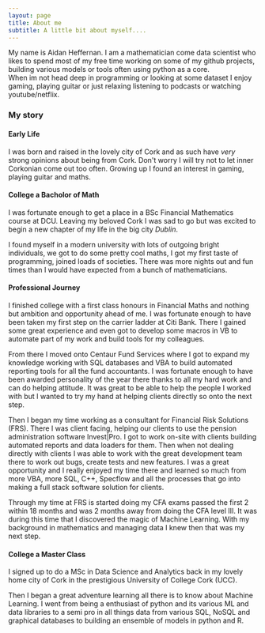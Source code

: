 ```yaml
---
layout: page
title: About me
subtitle: A little bit about myself....
---
```


My name is Aidan Heffernan. I am a mathematician come data scientist who likes to spend most of my free time working on some of my github projects, building various models or tools often using python as a core.  
When im not head deep in programming or looking at some dataset I enjoy gaming, playing guitar or just relaxing listening to podcasts or watching youtube/netflix.

### My story
#### Early Life
I was born and raised in the lovely city of Cork and as such have _very_ strong opinions about being from Cork. Don't worry I will try not to let inner Corkonian come out too often. Growing up I found an interest in gaming, playing guitar and maths. 

#### College a Bacholor of Math
I was fortunate enough to get a place in a BSc Financial Mathematics course at DCU. Leaving my beloved Cork I was sad to go but was excited to begin a new chapter of my life in the big city _Dublin_.

 I found myself in a modern university with lots of outgoing bright individuals, we got to do some pretty cool maths, I got my first taste of programming, joined loads of societies. There was more nights out and fun times than I would have expected from a bunch of mathematicians.

#### Professional Journey
I finished college with a first class honours in Financial Maths and nothing but ambition and opportunity ahead of me. I was fortunate enough to have been taken my first step on the carrier ladder at Citi Bank. 
There I gained some great experience and even got to develop some macros in VB to automate part of my work and build tools for my colleagues.

From there I moved onto Centaur Fund Services where I got to expand my knowledge working with SQL databases and VBA to build automated reporting tools for all the fund accountants. I was fortunate enough to have been awarded personality of the year there thanks to all my hard work and can do helping attitude. 
It was great to be able to help the people I worked with but I wanted to try my hand at helping clients directly so onto the next step.

Then I began my time working as a consultant for Financial Risk Solutions (FRS). 
There I was client facing, helping our clients to use the pension administration software Invest|Pro. 
I got to work on-site with clients building automated reports and data loaders for them. Then when not dealing directly with clients I was able to work with the great development team there to work out bugs, create tests and new features. 
I was a great opportunity and I really enjoyed my time there and learned so much from more VBA, more SQL, C++, Specflow and all the processes that go into making a full stack software solution for clients.

Through my time at FRS is started doing my CFA exams passed the first 2 within 18 months and was 2 months away from doing the CFA level III. It was during this time that I discovered the magic of Machine Learning. 
With my background in mathematics and managing data I knew then that was my next step.

#### College a Master Class
I signed up to do a MSc in Data Science and Analytics back in my lovely home city of Cork in the prestigious University of College Cork (UCC). 

Then I began a great adventure learning all there is to know about Machine Learning. I went from being a enthusiast of python and its various ML and data libraries to a semi pro in all things data from various SQL, NoSQL and graphical databases to building an ensemble of models in python and R. 
